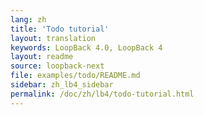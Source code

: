 ```yaml
---
lang: zh
title: 'Todo tutorial'
layout: translation
keywords: LoopBack 4.0, LoopBack 4
layout: readme
source: loopback-next
file: examples/todo/README.md
sidebar: zh_lb4_sidebar
permalink: /doc/zh/lb4/todo-tutorial.html
---
```

